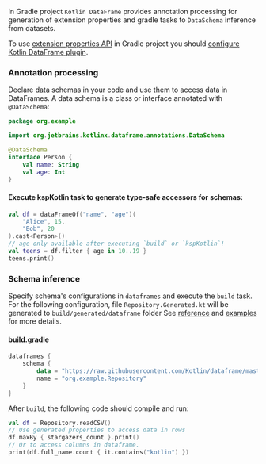 [//]: # (title: Data Schemas in Gradle projects)

<!---IMPORT org.jetbrains.kotlinx.dataframe.samples.api.Schemas-->

In Gradle project `Kotlin DataFrame` provides annotation processing for generation of extension properties and gradle tasks to `DataSchema` inference from datasets.  

To use [extension properties API](extensionPropertiesApi.md) in Gradle project you should [configure Kotlin DataFrame plugin](installation.md#gradle-plugin-configuration).

### Annotation processing
Declare data schemas in your code and use them to access data in DataFrames.
A data schema is a class or interface annotated with `@DataSchema`:
```kotlin
package org.example

import org.jetbrains.kotlinx.dataframe.annotations.DataSchema

@DataSchema
interface Person {
    val name: String
    val age: Int
}
```

#### Execute kspKotlin task to generate type-safe accessors for schemas: 

<!---FUN useProperties-->

```kotlin
val df = dataFrameOf("name", "age")(
    "Alice", 15,
    "Bob", 20
).cast<Person>()
// age only available after executing `build` or `kspKotlin`!
val teens = df.filter { age in 10..19 }
teens.print()
```

<!---END-->

### Schema inference
Specify schema's configurations in `dataframes`  and execute the `build` task.
For the following configuration, file `Repository.Generated.kt` will be generated to `build/generated/dataframe` folder
See [reference](gradleReference.md) and [examples](gradleReference.md#examples) for more details.

#### build.gradle
```kotlin
dataframes {
    schema {
        data = "https://raw.githubusercontent.com/Kotlin/dataframe/master/data/jetbrains_repositories.csv"
        name = "org.example.Repository"
    }
}
```

After `build`, the following code should compile and run:

<!---FUN useInferredSchema-->

```kotlin
val df = Repository.readCSV()
// Use generated properties to access data in rows
df.maxBy { stargazers_count }.print()
// Or to access columns in dataframe.
print(df.full_name.count { it.contains("kotlin") })
```

<!---END-->

